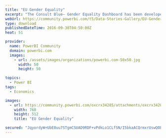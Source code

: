 ```yaml
---
title: "EU Gender Equality"
excerpt: "The Consult Blue– Gender Equality Dashboard has been developed as a country based benchmark for assessing gender equality in the European Union. The"
webUrl: https://community.powerbi.com/t5/Data-Stories-Gallery/EU-Gender-Equality/m-p/73667
type: download
publishedDateTime: 2016-09-30T04:50:00Z
heat: 51

provider:
  name: PowerBI Community
  domain: powerbi.com
  images:
    - url: /assets/images/organizations/powerbi.com-50x50.jpg
      width: 50
      height: 50

topics:
  - Power BI
tags:
  - Economics

images:
  - url: https://community.powerbi.com/oxcrx34285/attachments/oxcrx34285/DataStoriesGallery/350/1/gender%20equality.png
    width: 768
    height: 512
    title: "EU Gender Equality"

secured: "JqyordyW+UbE8uu7STgmCSUAD9RDF+vPdkLo1CLfSN/I5bkaACQrmxrUswQOFTyLViLOhgMO1ZCEKG8q2SXWRD1ojoApengSC8mfT5Fj3OY765Pe6vC5o650cGySl0ZtRabnSRpEcPOK/P4I1joirCyP0Y3izPI8fvicFeIaslOs6dotZS5bks0l5Ysssk7Tj+zMTSxlzffWkKX8Nxr7HTHpb/rDVP8S9ab8BYur9cSJc63IpbGFJXraYWbmsrYKr5JcBQA9pt5n7ehV35f/Kn9y8h4ysW9EhOlDyLYMnFzbpl30bM4lQCg9WGHmGHj9UShRhopm7m6MxoDpe9GKSJFO+4r5fPk3qrT0m9kX1Ylj3vzdjsQrijAHaP6gI1zM;PitHML2+mzUxfTpGKTxA2A=="
---
```


